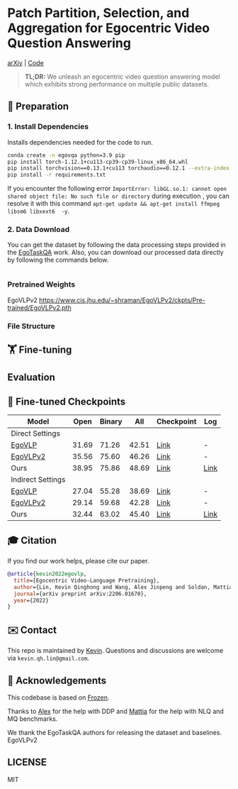 # Patch Partition, Selection, and Aggregation for Egocentric Video Question Answering

[arXiv]() | [Code]()

> **TL;DR:** We unleash an egocentric video question answering model which exhibits strong performance on multiple public datasets.

## 📝 Preparation
### 1. Install Dependencies 
Installs dependencies needed for the code to run.
```bash
conda create -n egovqa python=3.9 pip
pip install torch-1.12.1+cu113-cp39-cp39-linux_x86_64.whl
pip install torchvision==0.13.1+cu113 torchaudio==0.12.1 --extra-index-url https://download.pytorch.org/whl/cu113
pip install -r requirements.txt
```
If you encounter the following error ```ImportError: libGL.so.1: cannot open shared object file: No such file or directory``` during execution , you can resolve it with this command ```apt-get update && apt-get install ffmpeg libsm6 libxext6  -y```. 

### 2. Data Download
You can get the dataset by following the data processing steps provided in the [EgoTaskQA](https://github.com/Buzz-Beater/EgoTaskQA/blob/main/baselines/README.md) work. Also, you can download our processed data directly by following the commands below.
```

```

### Pretrained Weights
EgoVLPv2 https://www.cis.jhu.edu/~shraman/EgoVLPv2/ckpts/Pre-trained/EgoVLPv2.pth

### File Structure

## 🏋️‍️ Fine-tuning

## Evaluation
## 🔧 Fine-tuned Checkpoints
 
| Model | Open | Binary | All | Checkpoint | Log |
| ------ | ------ | ------ | ------ | ------ | ------ |
| Direct Settings |
| [EgoVLP](https://github.com/showlab/EgoVLP) | 31.69 | 71.26 | 42.51 | [Link](https://drive.google.com/file/d/1-cP3Gcg0NGDcMZalgJ_615BQdbFIbcj7/view?usp=sharing) | - |
| [EgoVLPv2](https://github.com/facebookresearch/EgoVLPv2/tree/main/EgoTaskQA) | 35.56 | 75.60 | 46.26 | [Link](https://www.cis.jhu.edu/~shraman/EgoVLPv2/ckpts/EgoTaskQA_Finetuned/EgoTaskQA_finetune_direct.tar) | - |
| Ours | 38.95 | 75.86 | 48.69 | [Link]() | [Link]() |
| Indirect Settings |
| [EgoVLP](https://github.com/showlab/EgoVLP) | 27.04 | 55.28 | 38.69 | [Link](https://drive.google.com/file/d/1-cP3Gcg0NGDcMZalgJ_615BQdbFIbcj7/view?usp=sharing) | - |
| [EgoVLPv2](https://github.com/facebookresearch/EgoVLPv2/tree/main/EgoTaskQA) | 29.14 | 59.68 | 42.28 | [Link](https://www.cis.jhu.edu/~shraman/EgoVLPv2/ckpts/EgoTaskQA_Finetuned/EgoTaskQA_finetune_indirect.tar) | - |
| Ours | 32.44 | 63.02 | 45.40 | [Link]() | [Link]() |



## 🎓 Citation

If you find our work helps, please cite our paper.

```bibtex
@article{kevin2022egovlp,
  title={Egocentric Video-Language Pretraining},
  author={Lin, Kevin Qinghong and Wang, Alex Jinpeng and Soldan, Mattia and Wray, Michael and Yan, Rui and Xu, Eric Zhongcong and Gao, Difei and Tu, Rongcheng and Zhao, Wenzhe and Kong, Weijie and others},
  journal={arXiv preprint arXiv:2206.01670},
  year={2022}
}
```

## ✉️ Contact

This repo is maintained by [Kevin](https://github.com/QinghongLin). Questions and discussions are welcome via `kevin.qh.lin@gmail.com`.

## 🙏 Acknowledgements

This codebase is based on [Frozen](https://github.com/m-bain/frozen-in-time). 

Thanks to [Alex](https://github.com/fingerrec) for the help with DDP and [Mattia](https://github.com/Soldelli) for the help with NLQ and MQ benchmarks.

We thank the EgoTaskQA authors for releasing the dataset and baselines.
EgoVLPv2

## LICENSE

MIT
